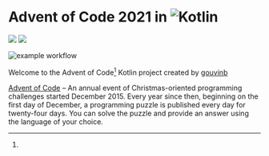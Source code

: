 # Advent of Code 2021 in ![Kotlin](https://img.shields.io/badge/Kotlin-white?logo=Kotlin)

![](https://img.shields.io/badge/⭐%20stars-8-yellow)
![](https://img.shields.io/badge/📅%20days-4-blue)

![example workflow](https://github.com/gouvinb/advent-of-code-2021/actions/workflows/gradle-build-push.yml/badge.svg)

Welcome to the Advent of Code[^aoc] Kotlin project created by [gouvinb][github]

[^aoc]:
[Advent of Code][aoc] – An annual event of Christmas-oriented programming challenges started December 2015. Every year since then, beginning on the first day of
December, a programming puzzle is published every day for twenty-four days. You can solve the puzzle and provide an answer using the language of your choice.

[aoc]: https://adventofcode.com

[github]: https://github.com/gouvinb
